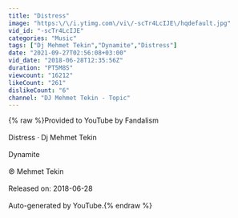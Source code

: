 ```yaml
---
title: "Distress"
image: "https:\/\/i.ytimg.com\/vi\/-scTr4LcIJE\/hqdefault.jpg"
vid_id: "-scTr4LcIJE"
categories: "Music"
tags: ["Dj Mehmet Tekin","Dynamite","Distress"]
date: "2021-09-27T02:56:08+03:00"
vid_date: "2018-06-28T12:35:56Z"
duration: "PT5M8S"
viewcount: "16212"
likeCount: "261"
dislikeCount: "6"
channel: "DJ Mehmet Tekin - Topic"
---
```

{% raw %}Provided to YouTube by Fandalism<br /><br />Distress · Dj Mehmet Tekin<br /><br />Dynamite<br /><br />℗ Mehmet Tekin<br /><br />Released on: 2018-06-28<br /><br />Auto-generated by YouTube.{% endraw %}
